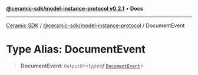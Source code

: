 [**@ceramic-sdk/model-instance-protocol v0.2.1**](../README.md) • **Docs**

***

[Ceramic SDK](../../../README.md) / [@ceramic-sdk/model-instance-protocol](../README.md) / DocumentEvent

# Type Alias: DocumentEvent

> **DocumentEvent**: `OutputOf`\<*typeof* [`DocumentEvent`](../variables/DocumentEvent.md)\>
